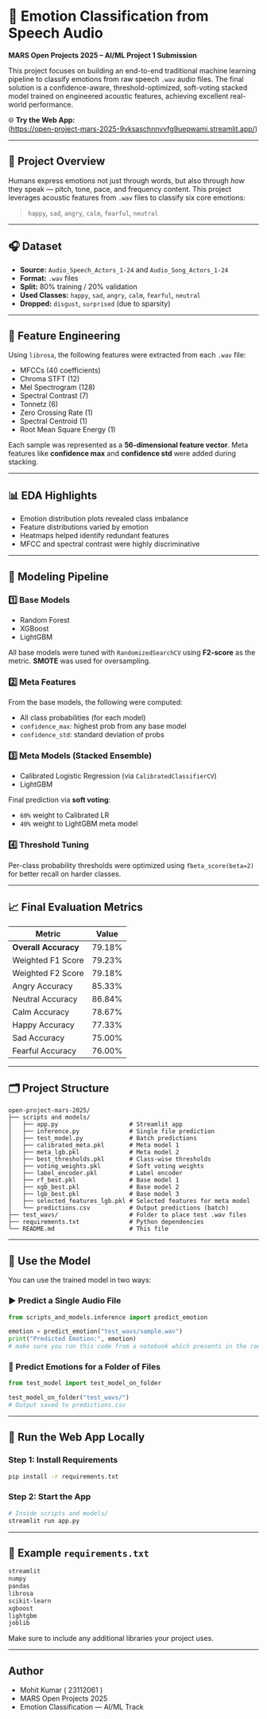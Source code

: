 
# 🎤 Emotion Classification from Speech Audio

**MARS Open Projects 2025 – AI/ML Project 1 Submission**

This project focuses on building an end-to-end traditional machine learning pipeline to classify emotions from raw speech `.wav` audio files. The final solution is a confidence-aware, threshold-optimized, soft-voting stacked model trained on engineered acoustic features, achieving excellent real-world performance.

🌐 **Try the Web App:**  
(https://open-project-mars-2025-9vksaschnnvvfg9uepwami.streamlit.app/) 


---

## 📌 Project Overview

Humans express emotions not just through words, but also through *how* they speak — pitch, tone, pace, and frequency content. This project leverages acoustic features from `.wav` files to classify six core emotions:

> `happy`, `sad`, `angry`, `calm`, `fearful`, `neutral`

---

## 🎧 Dataset

- **Source:** `Audio_Speech_Actors_1-24` and `Audio_Song_Actors_1-24`
- **Format:** `.wav` files
- **Split:** 80% training / 20% validation
- **Used Classes:** `happy`, `sad`, `angry`, `calm`, `fearful`, `neutral`
- **Dropped:** `disgust`, `surprised` (due to sparsity)

---

## 🧪 Feature Engineering

Using `librosa`, the following features were extracted from each `.wav` file:

- MFCCs (40 coefficients)
- Chroma STFT (12)
- Mel Spectrogram (128)
- Spectral Contrast (7)
- Tonnetz (6)
- Zero Crossing Rate (1)
- Spectral Centroid (1)
- Root Mean Square Energy (1)

Each sample was represented as a **56-dimensional feature vector**. Meta features like **confidence max** and **confidence std** were added during stacking.

---

## 📊 EDA Highlights

- Emotion distribution plots revealed class imbalance
- Feature distributions varied by emotion
- Heatmaps helped identify redundant features
- MFCC and spectral contrast were highly discriminative

---

## 🧠 Modeling Pipeline

### 1️⃣ Base Models

- Random Forest  
- XGBoost  
- LightGBM  

All base models were tuned with `RandomizedSearchCV` using **F2-score** as the metric. **SMOTE** was used for oversampling.

### 2️⃣ Meta Features

From the base models, the following were computed:

- All class probabilities (for each model)
- `confidence_max`: highest prob from any base model
- `confidence_std`: standard deviation of probs

### 3️⃣ Meta Models (Stacked Ensemble)

- Calibrated Logistic Regression (via `CalibratedClassifierCV`)
- LightGBM

Final prediction via **soft voting**:
- `60%` weight to Calibrated LR
- `40%` weight to LightGBM meta model

### 4️⃣ Threshold Tuning

Per-class probability thresholds were optimized using `fbeta_score(beta=2)` for better recall on harder classes.

---

## 📈 Final Evaluation Metrics

| Metric                  | Value        |
|-------------------------|--------------|
| **Overall Accuracy**    | 79.18%       |
| Weighted F1 Score       | 79.23%       |
| Weighted F2 Score       | 79.18%       |
| Angry Accuracy          | 85.33%       |
| Neutral Accuracy        | 86.84%       |
| Calm Accuracy           | 78.67%       |
| Happy Accuracy          | 77.33%       |
| Sad Accuracy            | 75.00%       |
| Fearful Accuracy        | 76.00%       |

---

## 🗂️ Project Structure

```text
open-project-mars-2025/
├── scripts and models/
│   ├── app.py                    # Streamlit app
│   ├── inference.py              # Single file prediction
│   ├── test_model.py             # Batch predictions
│   ├── calibrated_meta.pkl       # Meta model 1
│   ├── meta_lgb.pkl              # Meta model 2
│   ├── best_thresholds.pkl       # Class-wise thresholds
│   ├── voting_weights.pkl        # Soft voting weights
│   ├── label_encoder.pkl         # Label encoder
│   ├── rf_best.pkl               # Base model 1
│   ├── xgb_best.pkl              # Base model 2
│   ├── lgb_best.pkl              # Base model 3
│   ├── selected_features_lgb.pkl # Selected features for meta model
│   └── predictions.csv           # Output predictions (batch)
├── test_wavs/                    # Folder to place test .wav files
├── requirements.txt              # Python dependencies
└── README.md                     # This file
````

---

## 🧪 Use the Model

You can use the trained model in two ways:

### ▶️ Predict a Single Audio File

```python
from scripts_and_models.inference import predict_emotion

emotion = predict_emotion("test_wavs/sample.wav")
print("Predicted Emotion:", emotion)
# make sure you run this code from a notebook which presents in the root folder and name of file that is predicted is sample.wav(name can be change according to the file)
```

### 📁 Predict Emotions for a Folder of Files

```python
from test_model import test_model_on_folder

test_model_on_folder("test_wavs/")
# Output saved to predictions.csv
```

---

## 🚀 Run the Web App Locally

### Step 1: Install Requirements

```bash
pip install -r requirements.txt
```

### Step 2: Start the App

```bash
# Inside scripts and models/
streamlit run app.py
```

---



## 📃 Example `requirements.txt`

```txt
streamlit
numpy
pandas
librosa
scikit-learn
xgboost
lightgbm
joblib
```

Make sure to include any additional libraries your project uses.

---

##  Author

* Mohit Kumar ( 23112061 )
* MARS Open Projects 2025
* Emotion Classification — AI/ML Track





